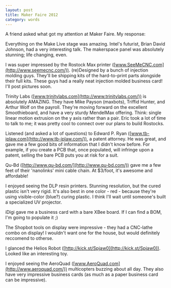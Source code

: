 ```yaml
---
layout: post
title: Maker Faire 2012   
category: words
---
```

A friend asked what got my attention at Maker Faire. My response:

Everything on the Make Live stage was amazing. Intel's futurist, Brian David Johnson, had a very interesting talk. The makerspace panel was absolutely stunning; life changing, even.

I was super impressed by the Rostock Max printer ([www.SeeMeCNC.com](http://www.seemecnc.com/)). (re)Designed by a bunch of injection molding guys. They'll be shipping kits of the hard-to-print parts alongside their full kits. These guys had a really neat injection molded business card! I'll post pictures soon.

Trinity Labs ([www.trinitylabs.com](http://www.trinitylabs.com/)) is absolutely AMAZING. They have Mike Payson (maxbots), Triffid Hunter, and Arthur Wolf on the payroll. They're moving forward on the excellent Smoothieboard, and have a very sturdy MendelMax offering. Think: single linear motion extrusion on the y axis rather than a pair. Eric took a lot of time to talk to me; it was pretty cool to connect over our plans to build Rostocks.

Listened (and asked a lot of questions) to Edward P. Ryan ([www.tb-iplaw.com](http://www.tb-iplaw.com/)), a patent attorney. He was great, and gave me a few good bits of information that I didn't know before. For example, if you create a PCB that, once populated, will infringe upon a patent, selling the bare PCB puts you at risk for a suit.

Qu-Bd ([http://www.qu-bd.com/](http://www.qu-bd.com/)) gave me a few feet of their 'nanolinks' mini cable chain. At $3/foot, it's awesome and affordable!

I enjoyed seeing the DLP resin printers. Stunning resolution, but the cured plastic isn't very rigid. It's also best in one color - red - because they're using visible-color (blue?) curing plastic. I think I'll wait until someone's built a specialized UV projector.

iDigi gave me a business card with a bare XBee board. If I can find a BOM, I'm going to populate it ;)

The Shopbot tools on display were impressive - they had a CNC-lathe combo on display! I wouldn't want one for the house, but would definitely reccomend to otherse.

I glanced the Helios Robot ([http://kick.st/Spjaw0](http://kick.st/Spjaw0)). Looked like an interesting toy.

I enjoyed seeing the AeroQuad ([www.AeroQuad.com](http://www.aeroquad.com/)) multicopters buzzing about all day. They also have very impressive business cards (as much as a paper business card can be impressive).